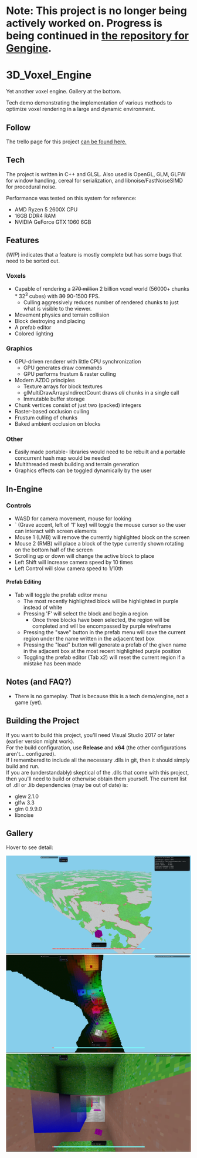 # Note: This project is no longer being actively worked on. Progress is being continued in [the repository for Gengine](https://github.com/JuanDiegoMontoya/Gengine).

# 3D_Voxel_Engine
Yet another voxel engine. Gallery at the bottom.

Tech demo demonstrating the implementation of various methods to optimize voxel rendering in a large and dynamic environment.

## Follow
The trello page for this project [can be found here.](https://trello.com/b/4Ns9jfZc/voxel-engine)

## Tech
The project is written in C++ and GLSL. Also used is OpenGL, GLM, GLFW for window handling, cereal for serialization, and libnoise/FastNoiseSIMD for procedural noise.  

Performance was tested on this system for reference:
- AMD Ryzen 5 2600X CPU
- 16GB DDR4 RAM
- NVIDIA GeForce GTX 1060 6GB

## Features
(*WIP*) indicates that a feature is mostly complete but has some bugs that need to be sorted out. 
### Voxels
- Capable of rendering a ~~270 million~~ 2 billion voxel world (56000+ chunks \* 32<sup>3</sup> cubes) with ~~30~~ 90-1500 FPS.
  - Culling aggressively reduces number of rendered chunks to just what is visible to the viewer.
- Movement physics and terrain collision
- Block destroying and placing
- A prefab editor
- Colored lighting

### Graphics
- GPU-driven renderer with little CPU synchronization
  - GPU generates draw commands
  - GPU performs frustum & raster culling
- Modern AZDO principles
  - Texture arrays for block textures
  - glMultiDrawArraysIndirectCount draws *all* chunks in a single call
  - Immutable buffer storage
- Chunk vertices consist of just two (packed) integers
- Raster-based occlusion culling
- Frustum culling of chunks
- Baked ambient occlusion on blocks

### Other
- Easily made portable- libraries would need to be rebuilt and a portable concurrent hash map would be needed
- Multithreaded mesh building and terrain generation
- Graphics effects can be toggled dynamically by the user

## In-Engine
### Controls
- WASD for camera movement, mouse for looking
- \` (Grave accent, left of '1' key) will toggle the mouse cursor so the user can interact with screen elements
- Mouse 1 (LMB) will remove the currently highlighted block on the screen
- Mouse 2 (RMB) will place a block of the type currently shown rotating on the bottom half of the screen
- Scrolling up or down will change the active block to place
- Left Shift will increase camera speed by 10 times
- Left Control will slow camera speed to 1/10th

#### Prefab Editing
- Tab will toggle the prefab editor menu
  - The most recently highlighted block will be highlighted in purple instead of white
  - Pressing 'F' will select the block and begin a region
    - Once three blocks have been selected, the region will be completed and will be encompassed by purple wireframe
  - Pressing the "save" button in the prefab menu will save the current region under the name written in the adjacent text box
  - Pressing the "load" button will generate a prefab of the given name in the adjacent box at the most recent highlighted purple position
  - Toggling the prefab editor (Tab x2) will reset the current region if a mistake has been made

## Notes (and FAQ?)
- There is no gameplay. That is because this is a tech demo/engine, not a game (yet).

## Building the Project
If you want to build this project, you'll need Visual Studio 2017 or later (earlier version might work).  
For the build configuration, use **Release** and **x64** (the other configurations aren't... configured).  
If I remembered to include all the necessary .dlls in git, then it should simply build and run.  
If you are (understandably) skeptical of the .dlls that come with this project, then you'll need to build or otherwise obtain them yourself. The current list of .dll or .lib dependencies (may be out of date) is:  
- glew 2.1.0
- glfw 3.3
- glm 0.9.9.0
- libnoise

## Gallery
Hover to see detail:

![Long](Images/long_render02.png "Distant terrain")
![Lights](Images/lights01.png "RGB lighting and light mixing")
![Dither](Images/dithering01.png "Dithering transparency")
